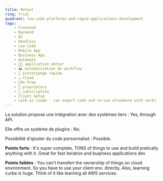 ```yaml
---
title: Retool
ring: trial
quadrant: low-code-platforms-and-rapid-applications-development
tags:
    - Frontend
    - Backend
    - AI
    - Headless
    - Low Code
    - Mobile App
    - Business App
    - Automate
    - 🧑‍💻 application métier
    - 🏭 automatisation de workflow
    - 👷 prototypage rapide
    - ☁️ Cloud
    - 📍On Prem
    - 🔐 proprietary
    - 🔁 subscription
    - Client Setup
    - Lock-in (some - can export code and re-use elsewhere with work)
---
```


La solution propose une intégration avec des systèmes tiers : Yes, through API.

Elle offre un système de plugins : No.

Possibilité d'ajouter du code personnalisé : Possible.

**Points forts** : It's super complete, TONS of things to use and build pratically anything with it. Great for fast iteration and buqiness applications dev

**Points faibles** : You can't transfert the ownership of things on cloud environment. So you have to use your client env. directly. Also, learning curbe is huge. Think of it like learning all AWS services.
